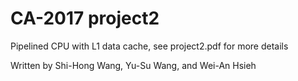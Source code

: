 # CA-2017 project2
Pipelined CPU with L1 data cache, see project2.pdf for more details

Written by Shi-Hong Wang, Yu-Su Wang, and Wei-An Hsieh

